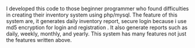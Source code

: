 I developed this code to those beginner programmer who found difficulties in creating their inventory system using php/mysql. The feature of this system are, it generates daily inventory report, secure login because i use md5 encryption for login and registration . It also generate reports such as daily, weekly, monthly, and yearly. This system has many features not just the features written above.
